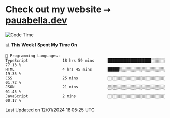 # Check out my website ⭢ [pauabella.dev](https://pauabella.dev)

<!--START_SECTION:waka-->
![Code Time](http://img.shields.io/badge/Code%20Time-2%2C853%20hrs%2027%20mins-blue)

📊 **This Week I Spent My Time On** 

```text
💬 Programming Languages: 
TypeScript               18 hrs 59 mins      ███████████████████░░░░░░   77.13 % 
HTML                     4 hrs 45 mins       █████░░░░░░░░░░░░░░░░░░░░   19.35 % 
CSS                      25 mins             ░░░░░░░░░░░░░░░░░░░░░░░░░   01.72 % 
JSON                     21 mins             ░░░░░░░░░░░░░░░░░░░░░░░░░   01.45 % 
JavaScript               2 mins              ░░░░░░░░░░░░░░░░░░░░░░░░░   00.17 % 
```


 Last Updated on 12/01/2024 18:05:25 UTC
<!--END_SECTION:waka-->
